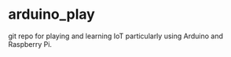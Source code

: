 # arduino_play

git repo for playing and learning IoT particularly using Arduino and Raspberry Pi. 
